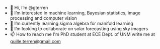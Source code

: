 - 👋 Hi, I’m @gterren
- 👀 I’m interested in machine learning, Bayesian statistics, image processing and computer vision
- 🌱 I’m currently learning sigma algebra for manifold learning
- 💞️ I’m looking to collaborate on solar forecasting using sky imagers
- 📫 How to reach me I'm PhD student at ECE Dept. of UNM write me at guille.terren@gmail.com

<!---
gterren/gterren is a ✨ special ✨ repository because its `README.md` (this file) appears on your GitHub profile.
You can click the Preview link to take a look at your changes.
--->
